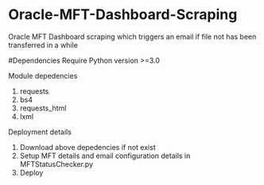 # Oracle-MFT-Dashboard-Scraping
Oracle MFT Dashboard scraping which triggers an email if file not has been transferred in a while

#Dependencies
Require Python version >=3.0

Module depedencies 
1. requests 
2. bs4
3. requests_html
4. lxml

Deployment details
1. Download above depedencies if not exist
2. Setup MFT details and email configuration details in MFTStatusChecker.py
3. Deploy
